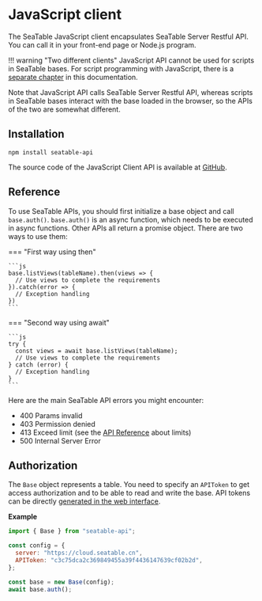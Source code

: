 # JavaScript client

The SeaTable JavaScript client encapsulates SeaTable Server Restful API. You can call it in your front-end page or Node.js program.

!!! warning "Two different clients"
    JavaScript API cannot be used for scripts in SeaTable bases. For script programming with JavaScript, there is a [separate chapter](../../scripts/javascript/objects/index.md) in this documentation.

Note that JavaScript API calls SeaTable Server Restful API, whereas scripts in SeaTable bases interact with the base loaded in the browser, so the APIs of the two are somewhat different.

## Installation

```shell
npm install seatable-api
```

The source code of the JavaScript Client API is available at [GitHub](https://github.com/seatable/seatable-api-js).

## Reference

To use SeaTable APIs, you should first initialize a base object and call `base.auth()`. `base.auth()` is an async function, which needs to be executed in async functions. Other APIs all return a promise object. There are two ways to use them:

=== "First way using then"

    ```js
    base.listViews(tableName).then(views => {
      // Use views to complete the requirements
    }).catch(error => {
      // Exception handling
    })
    ```

=== "Second way using await"

    ```js
    try {
      const views = await base.listViews(tableName);
      // Use views to complete the requirements
    } catch (error) {
      // Exception handling
    }
    ```

Here are the main SeaTable API errors you might encounter:

- 400 Params invalid
- 403 Permission denied
- 413 Exceed limit (see the [API Reference](https://api.seatable.com/reference/limits) about limits)
- 500 Internal Server Error

## Authorization

The `Base` object represents a table. You need to specify an `APIToken` to get access authorization and to be able to read and write the base. API tokens can be directly [generated in the web interface](https://seatable.com/help/erzeugen-eines-api-tokens/).

__Example__

```js
import { Base } from "seatable-api";

const config = {
  server: "https://cloud.seatable.cn",
  APIToken: "c3c75dca2c369849455a39f4436147639cf02b2d",
};

const base = new Base(config);
await base.auth();
```
